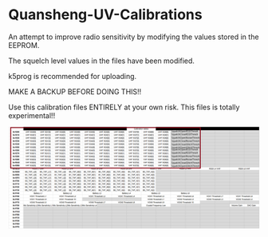 # Quansheng-UV-Calibrations

An attempt to improve radio sensitivity by modifying the values stored in the EEPROM.

The squelch level values in the files have been modified.

k5prog is recommended for uploading.

MAKE A BACKUP BEFORE DOING THIS!!

Use this calibration files ENTIRELY at your own risk. This files is totally experimental!!

![Calibration](calibration_changes.png)
